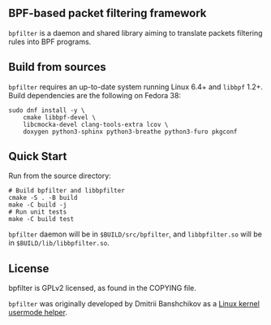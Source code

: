 BPF-based packet filtering framework
---

`bpfilter` is a daemon and shared library aiming to translate packets filtering rules into BPF programs.

## Build from sources

`bpfilter` requires an up-to-date system running Linux 6.4+ and `libbpf` 1.2+. Build dependencies are the following on Fedora 38:
```shell
sudo dnf install -y \
    cmake libbpf-devel \
    libcmocka-devel clang-tools-extra lcov \
    doxygen python3-sphinx python3-breathe python3-furo pkgconf
```

## Quick Start

Run from the source directory:
```shell
# Build bpfilter and libbpfilter
cmake -S . -B build
make -C build -j
# Run unit tests
make -C build test
```

`bpfilter` daemon will be in `$BUILD/src/bpfilter`, and `libbpfilter.so` will be in `$BUILD/lib/libbpfilter.so`.

## License

bpfilter is GPLv2 licensed, as found in the COPYING file.

`bpfilter` was originally developed by Dmitrii Banshchikov as a [Linux kernel usermode helper](https://lore.kernel.org/bpf/20210829183608.2297877-1-me@ubique.spb.ru/).
